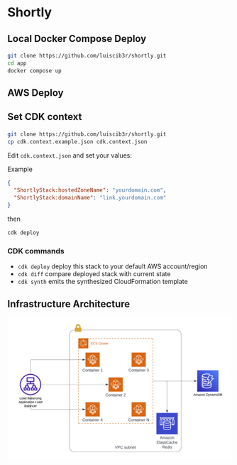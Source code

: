 # Shortly

## Local Docker Compose Deploy

```bash
git clone https://github.com/luiscib3r/shortly.git
cd app
docker compose up
```

## AWS Deploy

## Set CDK context

```bash
git clone https://github.com/luiscib3r/shortly.git
cp cdk.context.example.json cdk.context.json
```

Edit `cdk.context.json` and set your values:

Example

```json
{
  "ShortlyStack:hostedZoneName": "yourdomain.com",
  "ShortlyStack:domainName": "link.yourdomain.com"
}
```
then

```bash
cdk deploy
```

### CDK commands

 * `cdk deploy`      deploy this stack to your default AWS account/region
 * `cdk diff`        compare deployed stack with current state
 * `cdk synth`       emits the synthesized CloudFormation template

## Infrastructure Architecture

![Infrastructure Architecture](docs/images/infra.png)
